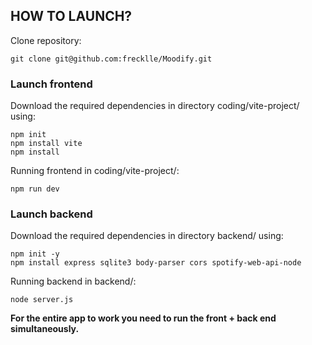 ## HOW TO LAUNCH? 
Clone repository:
```
git clone git@github.com:frecklle/Moodify.git
```
### Launch frontend
Download the required dependencies in directory coding/vite-project/ using: 
```
npm init
npm install vite
npm install 
```
Running frontend in coding/vite-project/: 
```
npm run dev
```
### Launch backend
Download the required dependencies in directory backend/ using: 
```
npm init -y
npm install express sqlite3 body-parser cors spotify-web-api-node
```
Running backend in backend/:
```
node server.js
```

**For the entire app to work you need to run the front + back end simultaneously.**

